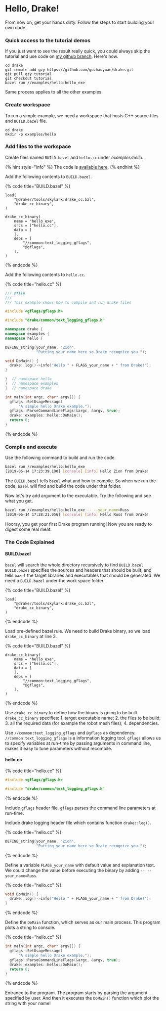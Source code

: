 # Hello, Drake!

From now on, get your hands dirty. Follow the steps to start building your own code.

### Quick access to the tutorial demos

If you just want to see the result really quick, you could always skip the tutorial and use code on [my github branch](https://github.com/guzhaoyuan/drake). Here's how.

```text
cd drake
git remote add gzy https://github.com/guzhaoyuan/drake.git
git pull gzy tutorial
git checkout tutorial
bazel run //examples/hello:hello_exe
```

Same process applies to all the other examples.

### Create workspace

To run a simple example, we need a workspace that hosts C++ source files and `BUILD.bazel` file.

```text
cd drake
mkdir -p examples/hello
```

### Add files to the workspace

Create files named `BUILD.bazel` and `hello.cc` under _examples/hello_.

{% hint style="info" %}
The code is [available here](https://github.com/guzhaoyuan/drake/tree/tutorial/examples/hello).
{% endhint %}

Add the following contents to `BUILD.bazel`.

{% code title="BUILD.bazel" %}
```text
load(
    "@drake//tools/skylark:drake_cc.bzl",
    "drake_cc_binary",
)

drake_cc_binary(
    name = "hello_exe",
    srcs = ["hello.cc"],
    data = [
    ],
    deps = [
        "//common:text_logging_gflags",
        "@gflags",
    ],
)
```
{% endcode %}

Add the following contents to `hello.cc`.

{% code title="hello.cc" %}
```cpp
/// @file
///
/// This example shows how to compile and run drake files

#include <gflags/gflags.h>

#include "drake/common/text_logging_gflags.h"

namespace drake {
namespace examples {
namespace hello {

DEFINE_string(your_name, "Zion",
              "Putting your name here so Drake recognize you.");

void DoMain() {
  drake::log()->info("Hello " + FLAGS_your_name + " from Drake!");
}

}  // namespace hello
}  // namespace examples
}  // namespace drake

int main(int argc, char* argv[]) {
  gflags::SetUsageMessage(
      "A simple hello Drake example.");
  gflags::ParseCommandLineFlags(&argc, &argv, true);
  drake::examples::hello::DoMain();
  return 0;
}
```
{% endcode %}

### Compile and execute

Use the following command to build and run the code.

```bash
bazel run //examples/hello:hello_exe
[2019-06-14 17:23:39.190] [console] [info] Hello Zion from Drake!
```

The `BUILD.bazel` tells `bazel` what and how to compile. So when we run the code, `bazel` will find and build the code under that folder.

Now let's try add argument to the executable. Try the following and see what you get.

```bash
bazel run //examples/hello:hello_exe -- --your_name=Russ
[2019-06-14 17:28:21.056] [console] [info] Hello Russ from Drake!
```

Hooray, you get your first Drake program running! Now you are ready to digest some real meat.

### The Code Explained

#### BUILD.bazel

`bazel` will search the whole directory recursively to find `BUILD.bazel`. `BUILD.bazel` specifies the sources and headers that should be built, and tells `bazel` the target libraries and executables that should be generated. We need a `BUILD.bazel` under the work space folder.

{% code title="BUILD.bazel" %}
```text
load(
    "@drake//tools/skylark:drake_cc.bzl",
    "drake_cc_binary",
)
```
{% endcode %}

Load pre-defined bazel rule. We need to build Drake binary, so we load `drake_cc_binary` at line 3.

{% code title="BUILD.bazel" %}
```text
drake_cc_binary(
    name = "hello_exe",
    srcs = ["hello.cc"],
    data = [
    ],
    deps = [
        "//common:text_logging_gflags",
        "@gflags",
    ],
)
```
{% endcode %}

Use `drake_cc_binary` to define how the binary is going to be built.  `drake_cc_binary` specifies: 1. target executable name; 2. the files to be build; 3. all the required data \(for example the robot mesh files\); 4. dependencies.

Use `//common:text_logging_gflags` and `@gflags` as dependency. `//common:text_logging_gflags` is a information logging tool. `gflags`  allows us to specify variables at run-time by passing arguments in command line, makes it easy to tune parameters without recompile.

#### hello.cc

{% code title="hello.cc" %}
```cpp
#include <gflags/gflags.h>

#include "drake/common/text_logging_gflags.h"
```
{% endcode %}

Include `gflags` header file. `gflags` parses the command line parameters at run-time.

Include drake logging header file which contains function `drake::log()`.

{% code title="hello.cc" %}
```cpp
DEFINE_string(your_name, "Zion",
              "Putting your name here so Drake recognize you.");
```
{% endcode %}

Define a variable `FLAGS_your_name` with default value and explanation text. We could change the value before executing the binary by adding `-- --your_name=Russ`.

{% code title="hello.cc" %}
```cpp
void DoMain() {
  drake::log()->info("Hello " + FLAGS_your_name + " from Drake!");
}
```
{% endcode %}

Define the `DoMain` function, which serves as our main process. This program plots a string to console.

{% code title="hello.cc" %}
```cpp
int main(int argc, char* argv[]) {
  gflags::SetUsageMessage(
      "A simple hello Drake example.");
  gflags::ParseCommandLineFlags(&argc, &argv, true);
  drake::examples::hello::DoMain();
  return 0;
}
```
{% endcode %}

Entrance to the program. The program starts by parsing the argument specified by user. And then it executes the `DoMain()` function which plot the string with your name!


